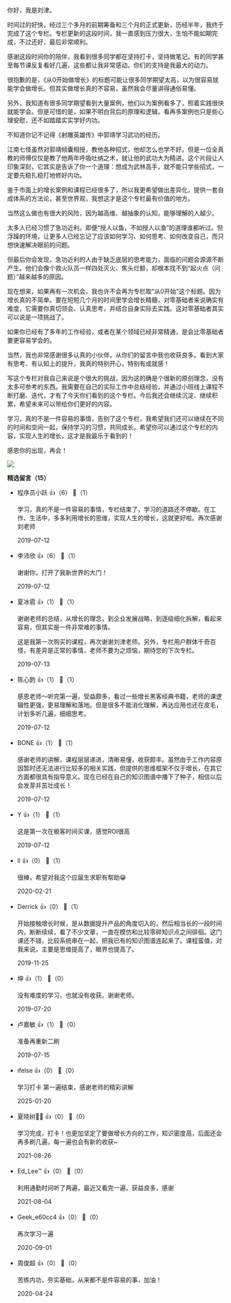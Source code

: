 你好，我是刘津。

时间过的好快，经过三个多月的前期筹备和三个月的正式更新，历经半年，我终于完成了这个专栏。专栏更新的这段时间，我一直感到压力很大，生怕不能如期完成，不过还好，最后非常顺利。

感谢这段时间你的陪伴，我看到很多同学都在坚持打卡，坚持做笔记。有的同学甚至每节课反复看好几遍，这些都让我非常感动。你们的支持是我最大的动力。

很抱歉的是，《从0开始做增长》的标题可能让很多同学期望太高，以为很容易就能学会做增长。但其实做增长真的不容易，虽然我会尽量讲得通俗易懂。

另外，我知道有很多同学期望看到大量案例，他们以为案例看多了，照着实践很快就能学会。但是可惜的是，如果不明白背后的原理和逻辑，看再多案例也只是些心理安慰，还不如踏踏实实学好内功。

不知道你记不记得《射雕英雄传》中郭靖学习武功的经历。

江南七怪虽然对郭靖倾囊相授，教他各种招式，他却怎么也学不好。但是一位全真教的师傅仅仅是教了他两年呼吸吐纳之术，就让他的武功大为精进。这个片段让人印象深刻，它其实是告诉了你一个道理：想成为武林高手，就不能只学些招式，一定要先稳扎稳打地修好内功。

鉴于市面上的增长案例和课程已经很多了，所以我更希望做出差异化，提供一套自成体系的方法论，甚至世界观，我想这才是这个专栏最有价值的地方。

当然这么做也有很大的风险，因为越高维、越抽象的认知，能够理解的人越少。

太多人已经习惯了急功近利。即便“授人以鱼，不如授人以渔”的道理谁都听过。但浮躁的环境，让更多人已经忘记了应该如何学习、如何思考、如何改变自己，而只想快速解决眼前的问题。

但最后你会发现，急功近利的人由于缺乏底层的思考能力，面临的问题会源源不断产生。他们会像个救火队员一样四处灭火、焦头烂额，却根本找不到“起火点（问题）”越来越多的原因。

现在想来，如果再有一次机会，我也许不会再为专栏取“从0开始”这个标题。因为增长真的不简单。要在短短几个月的时间里学会增长精髓，对零基础者来说确实有难度，它需要你真切领会、认真思考，并结合自身实际去实践。这对零基础者其实可以说是一项挑战了。

如果你已经有了多年的工作经验，或者在某个领域已经非常精通，是会比零基础者要更容易学会的。

当然，我也非常感谢很多认真的小伙伴，从你们的留言中我也收获良多。看到大家有思考、有认知上的提升，我真的特别开心，特别有成就感！

写这个专栏对我自己来说是个很大的挑战，因为这的确是个很新的原创理念，没有太多可参考的东西。我需要在自己的实际工作中总结经验，并通过小班线上课程不断打磨、迭代，才有了今天你们看到的这个专栏。今后我还会继续沉淀、继续积累，希望未来可以带给你们更好的内容。

学习，真的不是一件容易的事情，告别了这个专栏，我希望我们还可以继续在不同的时间和空间一起，保持学习的习惯，共同成长。希望你可以通过这个专栏的内容，实现人生的增长，这才是我最乐于看到的！

感恩你的出现，再会！

[![](https://static001.geekbang.org/resource/image/bf/eb/bff8600a3ddbe5f7d37748ff3ee54beb.jpg?wh=1142%2A801)](https://jinshuju.net/f/lWKjN8)
<div><strong>精选留言（15）</strong></div><ul>
<li><span>程序员小跃</span> 👍（6） 💬（1）<p>学习，真的不是一件容易的事情，专栏结束了，学习的道路还不停歇。在工作、生活中，多多利用增长的思维，实现人生的增长，这就更好啦。再次感谢刘老师</p>2019-07-12</li><br/><li><span>李沛欣</span> 👍（6） 💬（1）<p>谢谢你，打开了我新世界的大门！</p>2019-07-12</li><br/><li><span>夏冰雹</span> 👍（1） 💬（1）<p>谢谢老师的总结，从增长的理念，到企业发展战略，到逐级细化拆解，看起来容易，但其实是一件非常难的事情。

这是我第一次购买的课程，再次谢谢刘津老师。另外，专栏用户群体千奇百怪，有差异是正常的事情，老师不要为之烦恼，期待您的下次专栏。</p>2019-07-13</li><br/><li><span>陈心韵</span> 👍（1） 💬（1）<p>感恩老师～听完第一遍，受益颇多，看过一些增长黑客经典书籍，老师的课逻辑性更强，更易理解和落地。但是很多不能消化理解，再达应用也还在皮毛，计划多听几遍，细细思考。</p>2019-07-12</li><br/><li><span>BONE</span> 👍（1） 💬（1）<p>感谢老师的讲解，课程层层递进，清晰易懂，收获颇丰。虽然由于工作内容原因暂时还无法进行比较多的相关实践，但提供的思维框架不仅于增长，在其它方面都很具有指导意义。现在已经在自己的知识图谱中播下了种子，相信以后会发芽并茁壮成长！</p>2019-07-12</li><br/><li><span>Y</span> 👍（1） 💬（1）<p>这是第一次在极客时间买课，感觉ROI很高</p>2019-07-12</li><br/><li><span>ll</span> 👍（0） 💬（1）<p>很棒，希望对我这个应届生求职有帮助😁</p>2020-02-21</li><br/><li><span>Derrick</span> 👍（0） 💬（1）<p>开始接触增长时候，是从数据提升产品的角度切入的，然后相当长的一段时间内，断断续续，看了不少文章，一直在模仿和比较零碎知识点之间徘徊。这门课还不错，比较系统串在一起，把我已有的知识图谱连起来了。课程蛮值，对我来说，主要是思维提高了，眼界也提高了。</p>2019-11-25</li><br/><li><span>坤</span> 👍（1） 💬（0）<p>没有难度的学习，也就没有收获。谢谢老师。</p>2019-07-20</li><br/><li><span>卢嘉敏</span> 👍（1） 💬（0）<p>准备再重新二刷</p>2019-07-15</li><br/><li><span>ifelse</span> 👍（0） 💬（0）<p>学习打卡
第一遍结束，感谢老师的精彩讲解</p>2025-01-20</li><br/><li><span>夏晓树🌳🌳</span> 👍（0） 💬（0）<p>学习完成，打卡！也更加坚定了要做增长方向的工作，知识密度高，后面还会再多刷几遍，每一遍也会有新的收获~</p>2021-08-26</li><br/><li><span>Ed_Lee™</span> 👍（0） 💬（0）<p>利用通勤时间听了两遍，最近又看完一遍，获益良多，感谢</p>2021-08-04</li><br/><li><span>Geek_e60cc4</span> 👍（0） 💬（0）<p>再次学习一遍</p>2020-09-01</li><br/><li><span>周俊超</span> 👍（0） 💬（0）<p>苦练内功，夯实基础，从来都不是件容易的事，加油！</p>2020-04-24</li><br/>
</ul>